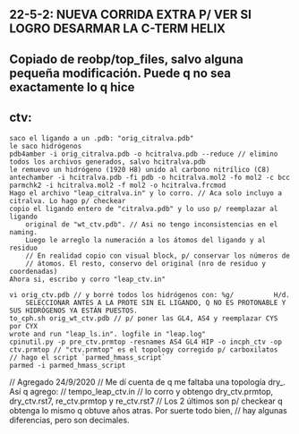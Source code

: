 ## 22-5-2: NUEVA CORRIDA EXTRA P/ VER SI LOGRO DESARMAR LA C-TERM HELIX
## Copiado de reobp/top_files, salvo alguna pequeña modificación. Puede q no sea exactamente lo q hice
ctv:
----
    saco el ligando a un .pdb: "orig_citralva.pdb"
    le saco hidrógenos
    pdb4amber -i orig_citralva.pdb -o hcitralva.pdb --reduce // elimino todos los archivos generados, salvo hcitralva.pdb
    le remuevo un hidrógeno (1920 H8) unido al carbono nitrílico (C8)
    antechamber -i hcitralva.pdb -fi pdb -o hcitralva.mol2 -fo mol2 -c bcc
    parmchk2 -i hcitralva.mol2 -f mol2 -o hcitralva.frcmod
    Hago el archivo "leap_citralva.in" y lo corro. // Aca solo incluyo a citralva. Lo hago p/ checkear
    copio el ligando entero de "citralva.pdb" y lo uso p/ reemplazar al ligando
        original de "wt_ctv.pdb". // Asi no tengo inconsistencias en el naming.
        Luego le arreglo la numeración a los átomos del ligando y al residuo
        // En realidad copio con visual block, p/ conservar los números de
        // átomos. El resto, conservo del original (nro de residuo y coordenadas)
    Ahora si, escribo y corro "leap_ctv.in"

    vi orig_ctv.pdb // y borré todos los hidrógenos con: %g/          H/d.
        SELECCIONAR ANTES A LA PROTE SIN EL LIGANDO, Q NO ES PROTONABLE Y SUS HIDRÓGENOS YA ESTÁN PUESTOS.
    to_cph.sh orig_wt_ctv.pdb // p/ poner las GL4, AS4 y reemplazar CYS por CYX
    wrote and run "leap_ls.in". logfile in "leap.log"
    cpinutil.py -p pre_ctv.prmtop -resnames AS4 GL4 HIP -o incph_ctv -op ctv.prmtop // "ctv.prmtop" es el topology corregido p/ carboxilatos
    // hago el script `parmed_hmass_script`
    parmed -i parmed_hmass_script

// Agregado  24/9/2020
    // Me dí cuenta de q me faltaba una topología dry_. Así q agrego:
    // tempo_leap_ctv.in // lo corro y obtengo dry_ctv.prmtop, dry_ctv.rst7, re_ctv.prmtop y re_ctv.rst7
    // Los 2 últimos son p/ checkear q obtenga lo mismo q obtuve años atras. Por suerte todo bien,
    // hay algunas diferencias, pero son decimales.

